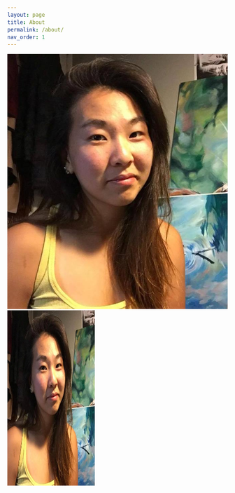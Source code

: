 ```yaml
---
layout: page
title: About
permalink: /about/
nav_order: 1
---
```



![profile-picture](/images/PF.jpg)
<img src="/images/PF.jpg" width="200" height="400">
